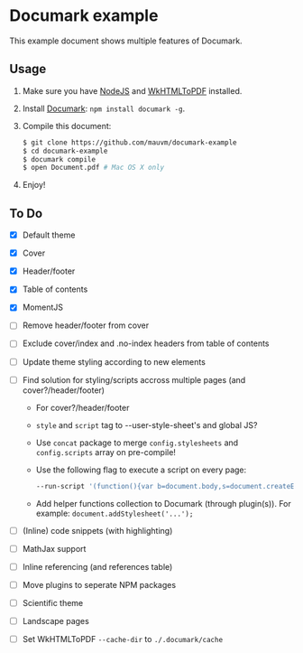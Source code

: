 # Documark example

This example document shows multiple features of Documark.

## Usage

1. Make sure you have [NodeJS][nodejs] and [WkHTMLToPDF][wkhtmltopdf] installed.
2. Install [Documark][documark]: `npm install documark -g`.
3. Compile this document:

	```bash
	$ git clone https://github.com/mauvm/documark-example
	$ cd documark-example
	$ documark compile
	$ open Document.pdf # Mac OS X only
	```

4. Enjoy!

## To Do

- [x] Default theme
- [x] Cover
- [x] Header/footer
- [x] Table of contents
- [x] MomentJS
- [ ] Remove header/footer from cover
- [ ] Exclude cover/index and .no-index headers from table of contents
- [ ] Update theme styling according to new elements
- [ ] Find solution for styling/scripts accross multiple pages (and cover?/header/footer)
	- For cover?/header/footer
	- `style` and `script` tag to --user-style-sheet's and global JS?
	- Use `concat` package to merge `config.stylesheets` and `config.scripts` array on pre-compile!
	- Use the following flag to execute a script on every page:
		
		```bash
		--run-script '(function(){var b=document.body,s=document.createElement("script");s.src="test.js";b.insertBefore(s,b.firstChild);})();'
		```

	- Add helper functions collection to Documark (through plugin(s)). For example: `document.addStylesheet('...');`

- [ ] (Inline) code snippets (with highlighting)
- [ ] MathJax support
- [ ] Inline referencing (and references table)
- [ ] Move plugins to seperate NPM packages
- [ ] Scientific theme
- [ ] Landscape pages
- [ ] Set WkHTMLToPDF `--cache-dir` to `./.documark/cache`

[nodejs]: http://nodejs.org/
[wkhtmltopdf]: http://wkhtmltopdf.org/
[documark]: https://github.com/mauvm/documark

